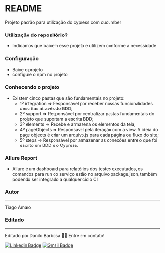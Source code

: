 ﻿# README #

Projeto padrão para utilização do cypress com cucumber 

### Utilização do repositório? ###

* Indicamos que baixem esse projeto e utilizem conforme a necessidade

### Configuração ###

* Baixe o projeto
* configure o npm no projeto

### Conhecendo o projeto ###

* Existem cinco pastas que são fundamentais no projeto:
    * 1º integration => Responsável por receber nossas funcionalidades descritas através do BDD;
    * 2º support => Responsável por centralizar pastas fundamentais do projeto que suportam a escrita BDD;
    * 3º elements => Recebe e armazena os elementos da tela;
    * 4º pageObjects => Responsável pela iteração com a view. A ideia do page objects é criar um arquivo.js para cada página ou fluxo do site;
    * 5º steps => Responsável por armazenar as conexões entre o que foi escrito em BDD e o Cypress.

### Allure Report ###

* Allure é um dashboard para relatórios dos testes executados, os comandos para run do serviço estão no arquivo package.json, também podendo ser integrado a qualquer ciclo CI

### Autor
---

Tiago Amaro

### Editado 
---

Editado por Danilo Barbosa 👋🏽 Entre em contato!

[![Linkedin Badge](https://img.shields.io/badge/-Danilo-blue?style=flat-square&logo=Linkedin&logoColor=white&link=https://www.linkedin.com/in/danilo-santana-barbosa/)](https://www.linkedin.com/in/danilo-santana-barbosa/) 
[![Gmail Badge](https://img.shields.io/badge/-dansantty@gmail.com-c14438?style=flat-square&logo=Gmail&logoColor=white&link=mailto:dansantty@gmail.com)](mailto:dansantty@gmail.com)
